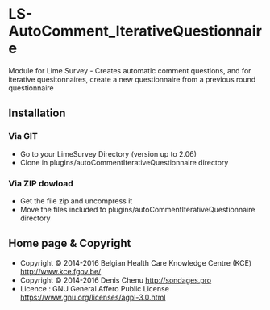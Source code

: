 # LS-AutoComment_IterativeQuestionnaire
Module for Lime Survey - Creates automatic comment questions, and for iterative quesitonnaires, create a new questionnaire from a previous round questionnaire

## Installation

### Via GIT
- Go to your LimeSurvey Directory (version up to 2.06)
- Clone in plugins/autoCommentIterativeQuestionnaire directory

### Via ZIP dowload
- Get the file zip and uncompress it
- Move the files included to plugins/autoCommentIterativeQuestionnaire directory

## Home page & Copyright
- Copyright © 2014-2016 Belgian Health Care Knowledge Centre (KCE) <http://www.kce.fgov.be/>
- Copyright © 2014-2016 Denis Chenu <http://sondages.pro>
- Licence : GNU General Affero Public License <https://www.gnu.org/licenses/agpl-3.0.html>
